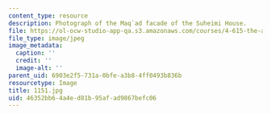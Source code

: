 ```yaml
---
content_type: resource
description: Photograph of the Maq`ad facade of the Suheimi House.
file: https://ol-ocw-studio-app-qa.s3.amazonaws.com/courses/4-615-the-architecture-of-cairo-spring-2002/46352bb64a4ed81b95afad9867befc06_1151.jpg
file_type: image/jpeg
image_metadata:
  caption: ''
  credit: ''
  image-alt: ''
parent_uid: 6903e2f5-731a-0bfe-a3b8-4ff0493b836b
resourcetype: Image
title: 1151.jpg
uid: 46352bb6-4a4e-d81b-95af-ad9867befc06
---
```

